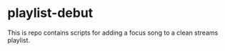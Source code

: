 # playlist-debut
This is repo contains scripts for adding a focus song to a clean streams playlist.

